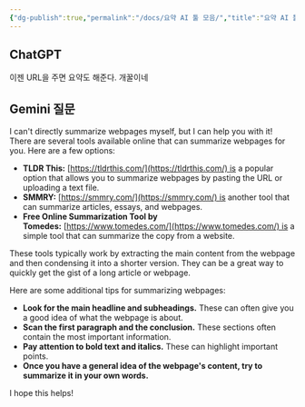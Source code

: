 ```yaml
---
{"dg-publish":true,"permalink":"/docs/요약 AI 툴 모음/","title":"요약 AI 툴 모음"}
---
```



## ChatGPT

이젠 URL을 주면 요약도 해준다. 개꿀이네

## Gemini 질문

I can't directly summarize webpages myself, but I can help you with it! There are several tools available online that can summarize webpages for you. Here are a few options:

- **TLDR This:** [https://tldrthis.com/](https://tldrthis.com/) is a popular option that allows you to summarize webpages by pasting the URL or uploading a text file.
- **SMMRY:** [https://smmry.com/](https://smmry.com/) is another tool that can summarize articles, essays, and webpages.
- **Free Online Summarization Tool by Tomedes:** [https://www.tomedes.com/](https://www.tomedes.com/) is a simple tool that can summarize the copy from a website.

These tools typically work by extracting the main content from the webpage and then condensing it into a shorter version. They can be a great way to quickly get the gist of a long article or webpage.

Here are some additional tips for summarizing webpages:

- **Look for the main headline and subheadings.** These can often give you a good idea of what the webpage is about.
- **Scan the first paragraph and the conclusion.** These sections often contain the most important information.
- **Pay attention to bold text and italics.** These can highlight important points.
- **Once you have a general idea of the webpage's content, try to summarize it in your own words.**

I hope this helps!
